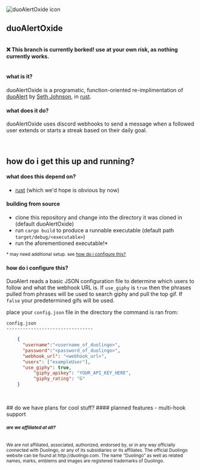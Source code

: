 ![duoAlertOxide icon](https://cdn.discordapp.com/attachments/722708774967574618/841409538594570250/g1527.svg.png)

## duoAlertOxide
<br /><b>:x: This branch is currently borked! use at your own risk, as nothing currently works.</b><br /><br />

#### what is it?
duoAlertOxide is a programatic, function-oriented re-implimentation of [duoAlert](https://github.com/Seth-Johnson/duoAlert) by [Seth Johnson](https://gihtub.com/Seth-Johnson), in [rust](https://github.com/rust-lang/rust).

#### what does it do?
duoAlertOxide uses discord webhooks to send a message when a followed user extends or starts a streak based on their daily goal.

<p>&nbsp;</p>

## how do i get this up and running?

#### what does this depend on?
- [rust](https://github.com/rust-lang/rust) (which we'd hope is obvious by now)

#### building from source
- clone this repository and change into the directory it was cloned in (default duoAlertOxide)
- run `cargo build` to produce a runnable executable (default path `target/debug/<executable>`)
- run the aforementioned executable!*

<sub>* may need additional setup. see [how do i configure this?](#how-do-i-configure-this) </sub>

#### how do i configure this?

DuoAlert reads a basic JSON configuration file to determine which users to follow and what the webhook URL is.  If `use_giphy` is `true` then the phrases pulled from phrases will be used to search giphy and pull the top gif. If `false` your predetermined gifs will be used.

place your `config.json` file in the directory the command is ran from:
```
config.json
--------------------------------
```

```json
	{
	  "username":"<username_of_duolingo>",
  	  "password":"<password_of_duolingo>",
	  "webhook_url": "<webhook_url>",
	  "users": ["exampleUser"],
	  "use_giphy": true,
          "giphy_apikey": "YOUR_API_KEY_HERE",
          "giphy_rating": "G"
	}
```
<p>&nbsp;</p>
## do we have plans for cool stuff?
#### planned features
- multi-hook support
<h6><sub><b><i>are we affiliated at all?</i></b></h6></sub><sub>
We are not affiliated, associated, authorized, endorsed by, or in any way officially connected with Duolingo, or any of its subsidiaries or its affiliates. The official Duolingo website can be found at http://duolingo.com. The name “Duolingo” as well as related names, marks, emblems and images are registered trademarks of Duolingo.
</sub>